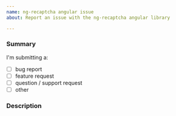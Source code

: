 ```yaml
---
name: ng-recaptcha angular issue
about: Report an issue with the ng-recaptcha angular library

---
```


### Summary

I'm submitting a: <!-- replace '[ ]' with '[x]' where appropriate -->
- [ ] bug report
- [ ] feature request
- [ ] question / support request <!-- Are you sure `ng-recaptcha` isthe right place for your request? Consider submitting an issue to this project instead: https://github.com/google/recaptcha -->
- [ ] other

### Description
<!-- Describe you problem/suggestion here -->

<!--
Un-comment and fill out the following section if you're submitting a bug (unless the cause is obvious). Try to come up with a reproduction example which demonstrates the bug you're reporting. This will make it easier to reproduce and fix the problem, which makes it more likely to get fixed.
You can use this Stackblitz demo as a starting point: https://stackblitz.com/edit/ng-recaptcha-example
-->

<!--
### Demo

- [ ] I did my best to come up with a [Minimal, Complete, and Verifiable example](https://stackoverflow.com/help/mcve)

A_LINK_WITH_YOUR_EXAMPLE

Lib versions:

* ng-recaptcha: ___
* Angular: ___
* Typescript (`tsc --version`): ___

-->
